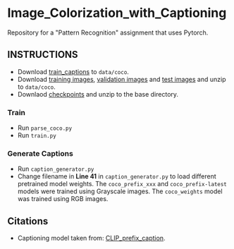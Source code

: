 # Image_Colorization_with_Captioning
Repository for a "Pattern Recognition" assignment that uses Pytorch.

## INSTRUCTIONS
- Download [train_captions](https://drive.google.com/file/d/1D3EzUK1d1lNhD2hAvRiKPThidiVbP2K_/view?usp=sharing) to `data/coco`.
- Download [training images](http://images.cocodataset.org/zips/train2014.zip), [validation images](http://images.cocodataset.org/zips/val2014.zip) and [test images](http://images.cocodataset.org/zips/test2014.zip) and unzip to `data/coco`.
- Downlaod [checkpoints](https://drive.google.com/drive/folders/1uVuNwwoAZTdtsfwvYrqopBUY08KW-3tC?usp=sharing) and unzip to the base directory.

### Train
- Run `parse_coco.py`
- Run `train.py`

### Generate Captions
- Run `caption_generator.py`
- Change filename in **Line 41** in `caption_generator.py` to load different pretrained model weights. The `coco_prefix_xxx` and `coco_prefix-latest` models were trained using Grayscale images. The `coco_weights` model was trained using RGB images.

## Citations
- Captioning model taken from: [CLIP_prefix_caption](https://github.com/rmokady/CLIP_prefix_caption).
